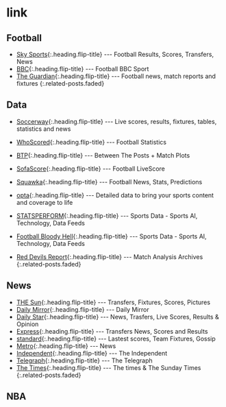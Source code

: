 ---
---

# link

## Football
* [Sky Sports]{:.heading.flip-title} --- Football Results, Scores, Transfers, News
* [BBC]{:.heading.flip-title} --- Football BBC Sport
* [The Guardian]{:.heading.flip-title} --- Football news, match reports and fixtures
{:.related-posts.faded}

[Sky Sports]: https://www.skysports.com/football
[BBC]: https://www.bbc.com/sport/football
[The Guardian]: https://www.theguardian.com/football

## Data
* [Soccerway]{:.heading.flip-title} --- Live scores, results, fixtures, tables, statistics and news
* [WhoScored]{:.heading.flip-title} --- Football Statistics
* [BTP]{:.heading.flip-title} --- Between The Posts + Match Plots
* [SofaScore]{:.heading.flip-title} --- Football LiveScore
* [Squawka]{:.heading.flip-title} --- Football News, Stats, Predictions
* [opta]{:.heading.flip-title} --- Detailed data to bring your sports
content and coverage to life
* [STATSPERFORM]{:.heading.flip-title} --- Sports Data - Sports AI, Technology, Data Feeds

* [Football Bloody Hell]{:.heading.flip-title} --- Sports Data - Sports AI, Technology, Data Feeds
* [Red Devils Report]{:.heading.flip-title} --- Match Analysis Archives
{:.related-posts.faded}

[Soccerway]: https://int.soccerway.com/
[WhoScored]: https://www.whoscored.com/
[BTP]: https://betweentheposts.net/
[SofaScore]: https://www.sofascore.com/
[Squawka]: https://www.squawka.com/en/
[opta]: https://www.optasports.com/
[STATSPERFORM]: https://www.statsperform.com/

[Football Bloody Hell]: https://footballbh.net/
[Red Devils Report]: https://reddevilsreport.com/category/analysis/match-analysis

## News
* [THE Sun]{:.heading.flip-title} --- Transfers, Fixtures, Scores, Pictures
* [Daily Mirror]{:.heading.flip-title} --- Daily Mirror
* [Daily Star]{:.heading.flip-title} --- News, Trasfers, Live Scores, Results & Opinion
* [Express]{:.heading.flip-title} --- Transfers News, Scores and Results
* [standard]{:.heading.flip-title} --- Lastest scores, Team Fixtures, Gossip
* [Metro]{:.heading.flip-title} --- News
* [Independent]{:.heading.flip-title} --- The Independent
* [Telegraph]{:.heading.flip-title} --- The Telegraph
* [The Times]{:.heading.flip-title} --- The times & The Sunday Times
{:.related-posts.faded}

[THE Sun]: https://www.thesun.co.uk
[Daily Mirror]: http://www.dailymirror.lk/sport
[Daily Star]: https://www.dailystar.co.uk/sport/football
[Express]: https://www.express.co.uk/sport/football
[standard]: https://www.standard.co.uk/sport/football
[Metro]: https://metro.co.uk/sport/football
[Independent]: https://www.independent.co.uk/sport/football
[Telegraph]: https://www.telegraph.co.uk/sport
[The Times]: https://www.thetimes.co.uk

## NBA
